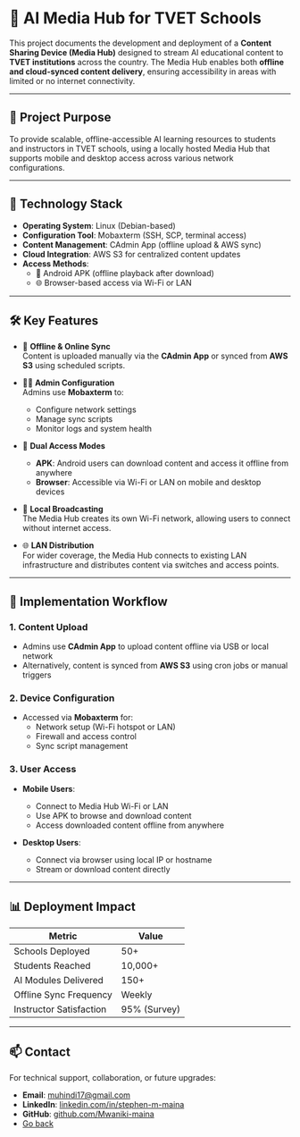  # 📡 AI Media Hub for TVET Schools

This project documents the development and deployment of a **Content Sharing Device (Media Hub)** designed to stream AI educational content to **TVET institutions** across the country. The Media Hub enables both **offline and cloud-synced content delivery**, ensuring accessibility in areas with limited or no internet connectivity.

---

## 🎯 Project Purpose

To provide scalable, offline-accessible AI learning resources to students and instructors in TVET schools, using a locally hosted Media Hub that supports mobile and desktop access across various network configurations.

---

## 🧰 Technology Stack

- **Operating System**: Linux (Debian-based)
- **Configuration Tool**: Mobaxterm (SSH, SCP, terminal access)
- **Content Management**: CAdmin App (offline upload & AWS sync)
- **Cloud Integration**: AWS S3 for centralized content updates
- **Access Methods**:
  - 📱 Android APK (offline playback after download)
  - 🌐 Browser-based access via Wi-Fi or LAN

---

## 🛠️ Key Features

- 🔄 **Offline & Online Sync**  
  Content is uploaded manually via the **CAdmin App** or synced from **AWS S3** using scheduled scripts.

- 🧑‍💻 **Admin Configuration**  
  Admins use **Mobaxterm** to:
  - Configure network settings
  - Manage sync scripts
  - Monitor logs and system health

- 📲 **Dual Access Modes**  
  - **APK**: Android users can download content and access it offline from anywhere  
  - **Browser**: Accessible via Wi-Fi or LAN on mobile and desktop devices

- 📡 **Local Broadcasting**  
  The Media Hub creates its own Wi-Fi network, allowing users to connect without internet access.

- 🌐 **LAN Distribution**  
  For wider coverage, the Media Hub connects to existing LAN infrastructure and distributes content via switches and access points.

---

## 🧪 Implementation Workflow

### 1. Content Upload
- Admins use **CAdmin App** to upload content offline via USB or local network
- Alternatively, content is synced from **AWS S3** using cron jobs or manual triggers

### 2. Device Configuration
- Accessed via **Mobaxterm** for:
  - Network setup (Wi-Fi hotspot or LAN)
  - Firewall and access control
  - Sync script management

### 3. User Access
- **Mobile Users**:
  - Connect to Media Hub Wi-Fi or LAN
  - Use APK to browse and download content
  - Access downloaded content offline from anywhere

- **Desktop Users**:
  - Connect via browser using local IP or hostname
  - Stream or download content directly

---

## 📊 Deployment Impact

| Metric                     | Value              |
|---------------------------|--------------------|
| Schools Deployed          | 50+                |
| Students Reached          | 10,000+            |
| AI Modules Delivered      | 150+               |
| Offline Sync Frequency    | Weekly             |
| Instructor Satisfaction   | 95% (Survey)       |

---

## 📫 Contact

For technical support, collaboration, or future upgrades:

- **Email**: muhindi17@gmail.com  
- **LinkedIn**: [linkedin.com/in/stephen-m-maina](https://www.linkedin.com/in/stephen-m-maina)  
- **GitHub**: [github.com/Mwaniki-maina](https://github.com/Mwaniki-maina/Portfolio)
- [Go back](/readme.md)


